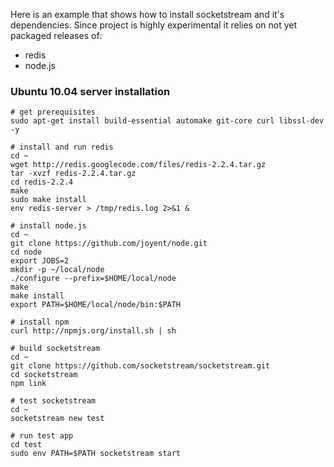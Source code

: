 Here is an example that shows how to install socketstream and it's dependencies. Since project is highly experimental it relies on not yet packaged releases of:

* redis
* node.js

### Ubuntu 10.04 server installation

    # get prerequisites
    sudo apt-get install build-essential automake git-core curl libssl-dev -y
    
    # install and run redis
    cd ~
    wget http://redis.googlecode.com/files/redis-2.2.4.tar.gz
    tar -xvzf redis-2.2.4.tar.gz
    cd redis-2.2.4
    make
    sudo make install
    env redis-server > /tmp/redis.log 2>&1 &
    
    # install node.js
    cd ~
    git clone https://github.com/joyent/node.git
    cd node
    export JOBS=2
    mkdir -p ~/local/node
    ./configure --prefix=$HOME/local/node
    make
    make install
    export PATH=$HOME/local/node/bin:$PATH
    
    # install npm
    curl http://npmjs.org/install.sh | sh
    
    # build socketstream
    cd ~
    git clone https://github.com/socketstream/socketstream.git
    cd socketstream
    npm link
    
    # test socketstream
    cd ~
    socketstream new test
    
    # run test app
    cd test
    sudo env PATH=$PATH socketstream start
